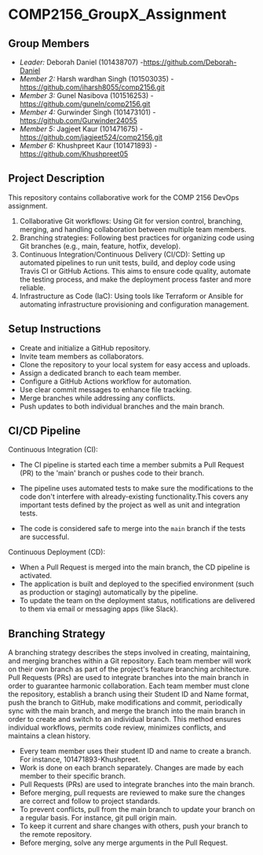 # COMP2156_GroupX_Assignment

## Group Members
- *Leader:* Deborah Daniel (101438707) -https://github.com/Deborah-Daniel
- *Member 2:* Harsh wardhan Singh (101503035) - https://github.com/iharsh8055/comp2156.git
- *Member 3:* Gunel Nasibova (101516253) - https://github.com/guneln/comp2156.git
- *Member 4:* Gurwinder Singh (101473101) - https://github.com/Gurwinder24055
- *Member 5:* Jagjeet Kaur (101471675) - https://github.com/jagjeet524/comp2156.git
- *Member 6:* Khushpreet Kaur (101471893) - https://github.com/Khushpreet05

## Project Description
This repository contains collaborative work for the COMP 2156 DevOps assignment.

1. Collaborative Git workflows: Using Git for version control, branching, merging, and handling collaboration between multiple team members.
2. Branching strategies: Following best practices for organizing code using Git branches (e.g., main, feature, hotfix, develop).
3. Continuous Integration/Continuous Delivery (CI/CD): Setting up automated pipelines to run unit tests, build, and deploy code using Travis CI or GitHub Actions. This aims to ensure code quality, automate the testing process, and make the deployment process faster and more reliable.
4. Infrastructure as Code (IaC): Using tools like Terraform or Ansible for automating infrastructure provisioning and configuration management.


## Setup Instructions
- Create and initialize a GitHub repository.
- Invite team members as collaborators.
- Clone the repository to your local system for easy access and uploads.
- Assign a dedicated branch to each team member.
- Configure a GitHub Actions workflow for automation.
- Use clear commit messages to enhance file tracking.
- Merge branches while addressing any conflicts.
- Push updates to both individual branches and the main branch.


## CI/CD Pipeline
Continuous Integration (CI):
- The CI pipeline is started each time a member submits a Pull Request (PR) to the 'main' branch 
 or pushes code to their branch.
 
- The pipeline uses automated tests to make sure the modifications to the code don't interfere with already-existing functionality.This covers any important tests defined by the project as well as unit and integration tests.

- The code is considered safe to merge into the `main` branch if the tests are successful.
  
 Continuous Deployment (CD):
- When a Pull Request is merged into the main branch, the CD pipeline is activated.
- The application is built and deployed to the specified environment (such as production or staging) automatically by the pipeline.
- To update the team on the deployment status, notifications are delivered to them via email or messaging apps (like Slack).


## Branching Strategy
A branching strategy describes the steps involved in creating, maintaining, and merging branches within a Git repository. Each team member will work on their own branch as part of the project's feature branching architecture. Pull Requests (PRs) are used to integrate branches into the main branch in order to guarantee harmonic collaboration. Each team member must clone the repository, establish a branch using their Student ID and Name format, push the branch to GitHub, make modifications and commit, periodically sync with the main branch, and merge the branch into the main branch in order to create and switch to an individual branch. This method ensures individual workflows, permits code review, minimizes conflicts, and maintains a clean history.
- Every team member uses their student ID and name to create a branch. For instance, 101471893-Khushpreet.
- Work is done on each branch separately. Changes are made by each member to their specific branch.
- Pull Requests (PRs) are used to integrate branches into the main branch.
- Before merging, pull requests are reviewed to make sure the changes are correct and follow to project standards.
- To prevent conflicts, pull from the main branch to update your branch on a regular basis. For instance, git pull origin main.
- To keep it current and share changes with others, push your branch to the remote repository.
- Before merging, solve any merge arguments in the Pull Request.
